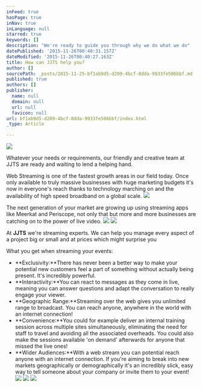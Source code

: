 ```yaml
---
inFeed: true
hasPage: true
inNav: true
inLanguage: null
starred: true
keywords: []
description: "We're ready to guide you through why we do what we do"
datePublished: '2015-11-26T00:40:31.157Z'
dateModified: '2015-11-26T00:40:27.163Z'
title: How can JJTS help you?
author: []
sourcePath: _posts/2015-11-25-bf1ab9d5-d209-4bcf-8dda-9933fe506bbf.md
published: true
authors: []
publisher:
  name: null
  domain: null
  url: null
  favicon: null
url: bf1ab9d5-d209-4bcf-8dda-9933fe506bbf/index.html
_type: Article

---
```

![](https://the-grid-user-content.s3-us-west-2.amazonaws.com/ccca1481-0a10-452c-9c91-c7c96ba67dde.jpg)

Whatever your needs or requirements, our friendly and creative team at JJTS are ready and waiting to lend a helping hand.

Web Streaming is one of the fastest growth areas in our field today. Once only available to truly massive businesses with huge marketing budgets it's now in everyone's reach thanks to technology marching on and the availability of high speed broadband on a global scale.
![](https://the-grid-user-content.s3-us-west-2.amazonaws.com/5f4354be-8663-435c-bb7d-04df2225e9b4.jpg)

The next generation of your market are growing up using streaming apps like Meerkat and Periscope, not only that but more and more businesses are catching on to the power of live video.
![](https://the-grid-user-content.s3-us-west-2.amazonaws.com/8e5f760f-e448-46e8-b217-ea4184ec37b4.jpg)
![](https://the-grid-user-content.s3-us-west-2.amazonaws.com/befce5ca-dda3-46e2-9d61-6ae8b6253a3c.jpg)

At **JJTS** we're streaming experts. We can help you manage every aspect of a project big or small and at prices which might surprise you

What you get when streaming your events:

* **Exclusivity:**There has never been a better way to make your potential new customers feel a part of something without actually being present. It's incredibly powerful.
* **Interactivity:**You can react to messages as they come in live, meaning you can answer questions and adapt the conversation to really engage your viewer.
* **Geographic Range:**Streaming over the web gives you unlimited range to broadcast. You can reach anyone, anywhere in the world with an internet connection!
* **Convenience:**You could for example deliver an internal training session across multiple sites simultaneously, eliminating the need for staff to travel and avoiding all the associated overheads. You could also make the sessions available 'on demand' afterwards for anyone that missed the live ones!
* **Wider Audiences:**With a web stream you can potential reach anyone with an internet connection. If you're aiming to break into new markets geographically or demographically it's an incredibly slick, easy way to tell someone about your company or invite them to your event!
![](https://the-grid-user-content.s3-us-west-2.amazonaws.com/8de5119b-24ba-4972-8aa2-74881e9792ef.jpg)
![](https://the-grid-user-content.s3-us-west-2.amazonaws.com/94db287a-4e3a-4608-965a-dea0ae690afa.jpg)
![](https://the-grid-user-content.s3-us-west-2.amazonaws.com/1600840c-9bb9-4d1d-bc0d-963cd13d9186.gif)
